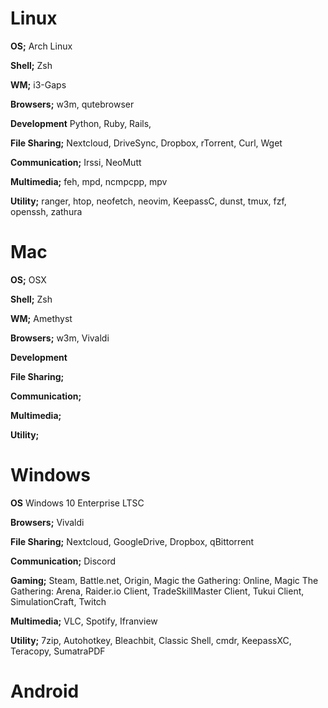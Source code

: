 # Linux
**OS;**
Arch Linux

**Shell;**
Zsh

**WM;**
i3-Gaps

**Browsers;**
w3m, qutebrowser

**Development**
Python, Ruby, Rails, 

**File Sharing;**
Nextcloud, DriveSync, Dropbox, rTorrent, Curl, Wget

**Communication;**
Irssi, NeoMutt

**Multimedia;**
feh, mpd, ncmpcpp, mpv

**Utility;**
ranger, htop, neofetch, neovim, KeepassC, dunst, tmux, fzf, openssh, zathura

# Mac
**OS;**
OSX

**Shell;**
Zsh

**WM;**
Amethyst

**Browsers;**
w3m, Vivaldi

**Development**


**File Sharing;**


**Communication;**


**Multimedia;**


**Utility;**



# Windows
**OS**
Windows 10 Enterprise LTSC

**Browsers;**
Vivaldi 

**File Sharing;**
Nextcloud, GoogleDrive, Dropbox, qBittorrent

**Communication;**
Discord 

**Gaming;**
Steam, Battle.net, Origin, Magic the Gathering: Online, Magic The Gathering: Arena, Raider.io Client, TradeSkillMaster Client, Tukui Client, SimulationCraft, Twitch

**Multimedia;**
VLC, Spotify, Ifranview

**Utility;**
7zip, Autohotkey, Bleachbit, Classic Shell, cmdr, KeepassXC, Teracopy, SumatraPDF

# Android
